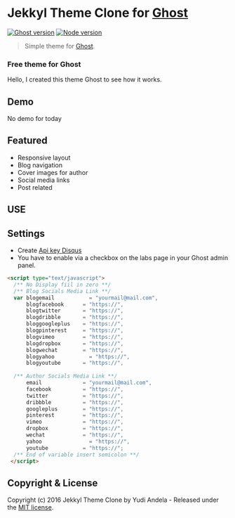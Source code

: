 # Jekkyl Theme Clone for [Ghost](https://github.com/tryghost/ghost/)

[![Ghost version](https://img.shields.io/badge/Ghost-0.9.x-brightgreen.svg?style=flat-square)](https://ghost.org/)
[![Node version](https://img.shields.io/node/v/uno-zen.svg?style=flat-square)](https://nodejs.org/en/)

> Simple theme for [Ghost](https://github.com/tryghost/ghost/).

### Free theme for Ghost

Hello, I created this theme Ghost to see how it works.

## Demo
No demo for today

## Featured
- Responsive layout
- Blog navigation
- Cover images for author
- Social media links
- Post related

## USE
## Settings

- Create [Api key Disqus](https://disqus.com/api/docs/)
- You have to enable via a checkbox on the labs page in your Ghost admin panel.

``` html
<script type="text/javascript">  
  /** No Display fiil in zero **/
  /** Blog Socials Media Link **/
  var blogemail      	  = "yourmail@mail.com",
      blogfacebook      = "https://",
      blogtwitter       = "https://",
      blogdribble       = "https://",
      bloggoogleplus    = "https://",
      blogpinterest     = "https://",
      blogvimeo         = "https://",
      blogdropbox       = "https://",
      blogwechat      	= "https://",
      blogyahoo     	  = "https://",
      blogyoutube      	= "https://",
      
  /** Author Socials Media Link **/
      email		      	= "yourmail@mail.com",
      facebook      	= "https://",
      twitter       	= "https://",
      dribbble       	= "https://",
      googleplus    	= "https://",
      pinterest     	= "https://",
      vimeo         	= "https://",
      dropbox       	= "https://",
      wechat      		= "https://",
      yahoo     		  = "https://",
      youtube      		= "https://";
  /** End of variable insert semicolon **/
 </script>
```

## Copyright & License

Copyright (c) 2016 Jekkyl Theme Clone by Yudi Andela - Released under the [MIT license](LICENSE).
